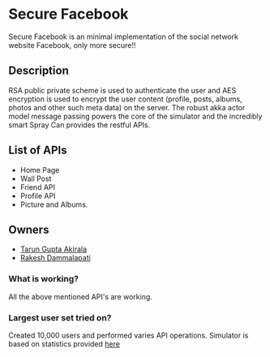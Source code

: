 # Secure Facebook #
Secure Facebook is an minimal implementation of the social network website Facebook, only more secure!!

## Description ##

RSA public private scheme is used to authenticate the user and AES encryption is used to encrypt the user content (profile, posts, albums, photos and other such meta data) on the server. The robust akka actor model message passing powers the core of the simulator and the incredibly smart Spray Can provides the restful APIs.

## List of APIs ##
* Home Page
* Wall Post
* Friend API
* Profile API
* Picture and Albums.

## Owners ##
* [Tarun Gupta Akirala](https://github.com/takirala/) 
* [Rakesh Dammalapati ](https://bitbucket.org/rakeshdrk/)


### What is working?  ###
All the above mentioned API's are working. 

### Largest user set tried on? ###
Created 10,000 users and performed varies API operations. Simulator is based on statistics provided [here](https://zephoria.com/top-15-valuable-facebook-statistics/)
